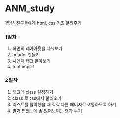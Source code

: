 # ANM_study
1학년 친구들에게 html, css 기초 알려주기

### 1일차
1. 화면의 레이아웃을 나눠보기
2. header 만들기
3. 시멘틱 태그 알아보기
4. font import


### 2일차
1. 태그에 class 설정하기
2. class 로 css에서 불러오기
3. 리스트를 클릭했을 때 각각 다른 페이지로 이동하도록 하기
4. 별거 안했는데 좀 있어보이는 효과 주기